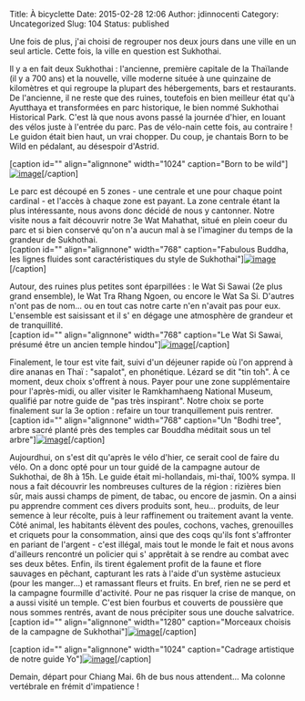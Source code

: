 Title: À bicyclette
Date: 2015-02-28 12:06
Author: jdinnocenti
Category: Uncategorized
Slug: 104
Status: published

Une fois de plus, j'ai choisi de regrouper nos deux jours dans une ville
en un seul article. Cette fois, la ville en question est Sukhothai.

Il y a en fait deux Sukhothai : l'ancienne, première capitale de la
Thaïlande (il y a 700 ans) et la nouvelle, ville moderne située à une
quinzaine de kilomètres et qui regroupe la plupart des hébergements,
bars et restaurants. De l'ancienne, il ne reste que des ruines,
toutefois en bien meilleur état qu'à Ayutthaya et transformées en parc
historique, le bien nommé Sukhothai Historical Park. C'est là que nous
avons passé la journée d'hier, en louant des vélos juste à l'entrée du
parc. Pas de vélo-nain cette fois, au contraire ! Le guidon était bien
haut, un vrai chopper. Du coup, je chantais Born to be Wild en pédalant,
au désespoir d'Astrid.

<!--more-->

[caption id="" align="alignnone" width="1024" caption="Born to be
wild"][![image](https://astridetjdenasie.files.wordpress.com/2015/02/wpid-sam_3224.jpg?w=1024 "JD Sukhothai")](https://astridetjdenasie.files.wordpress.com/2015/02/wpid-sam_3224.jpg)[/caption]

Le parc est découpé en 5 zones - une centrale et une pour chaque point
cardinal - et l'accès à chaque zone est payant. La zone centrale étant
la plus intéressante, nous avons donc décidé de nous y cantonner. Notre
visite nous a fait découvrir notre 3e Wat Mahathat, situé en plein coeur
du parc et si bien conservé qu'on n'a aucun mal à se l'imaginer du temps
de la grandeur de Sukhothai.  
[caption id="" align="alignnone" width="768" caption="Fabulous Buddha,
les lignes fluides sont caractéristiques du style de
Sukhothai"][![image](https://astridetjdenasie.files.wordpress.com/2015/02/wpid-sam_3269.jpg?w=768 "Fabulous Buddha")](https://astridetjdenasie.files.wordpress.com/2015/02/wpid-sam_3269.jpg)[/caption]

Autour, des ruines plus petites sont éparpillées : le Wat Si Sawai (2e
plus grand ensemble), le Wat Tra Rhang Ngoen, ou encore le Wat Sa Si.
D'autres n'ont pas de nom... ou en tout cas notre carte n'en n'avait pas
pour eux. L'ensemble est saisissant et il s' en dégage une atmosphère de
grandeur et de tranquillité.  
[caption id="" align="alignnone" width="768" caption="Le Wat Si Sawai,
présumé être un ancien temple
hindou"][![image](https://astridetjdenasie.files.wordpress.com/2015/02/wpid-sam_3231.jpg?w=768 "Wat Si Sawai")](https://astridetjdenasie.files.wordpress.com/2015/02/wpid-sam_3231.jpg)[/caption]

Finalement, le tour est vite fait, suivi d'un déjeuner rapide où l'on
apprend à dire ananas en Thaï : "sapalot", en phonétique. Lézard se dit
"tin toh". À ce moment, deux choix s'offrent à nous. Payer pour une zone
supplémentaire pour l'après-midi, ou aller visiter le Ramkhamhaeng
National Museum, qualifié par notre guide de "pas très inspirant". Notre
choix se porte finalement sur la 3e option : refaire un tour
tranquillement puis rentrer.  
[caption id="" align="alignnone" width="768" caption="Un "Bodhi tree",
arbre sacré planté près des temples car Bouddha méditait sous un tel
arbre"][![image](https://astridetjdenasie.files.wordpress.com/2015/02/wpid-sam_3239.jpg?w=768 "Bodhi Tree")](https://astridetjdenasie.files.wordpress.com/2015/02/wpid-sam_3239.jpg)[/caption]

Aujourdhui, on s'est dit qu'après le vélo d'hier, ce serait cool de
faire du vélo. On a donc opté pour un tour guidé de la campagne autour
de Sukhothai, de 8h à 15h. Le guide était mi-hollandais, mi-thaï, 100%
sympa. Il nous a fait découvrir les nombreuses cultures de la région :
rizières bien sûr, mais aussi champs de piment, de tabac, ou encore de
jasmin. On a ainsi pu apprendre comment ces divers produits sont, heu...
produits, de leur semence à leur récolte, puis à leur raffinement ou
traitement avant la vente. Côté animal, les habitants élèvent des
poules, cochons, vaches, grenouilles et criquets pour la consommation,
ainsi que des coqs qu'ils font s'affronter en pariant de l'argent -
c'est illégal, mais tout le monde le fait et nous avons d'ailleurs
rencontré un policier qui s' apprêtait à se rendre au combat avec ses
deux bêtes. Enfin, ils tirent également profit de la faune et flore
sauvages en pêchant, capturant les rats à l'aide d'un système astucieux
(pour les manger...) et ramassant fleurs et fruits. En bref, rien ne se
perd et la campagne fourmille d'activité. Pour ne pas risquer la crise
de manque, on a aussi visité un temple. C'est bien fourbus et couverts
de poussière que nous sommes rentrés, avant de nous précipiter sous une
douche salvatrice.  
[caption id="" align="alignnone" width="1280" caption="Morceaux choisis
de la campagne de
Sukhothai"][![image](https://astridetjdenasie.files.wordpress.com/2015/02/wpid-2015-02-28_18-01-10.jpg?w=1280 "Campagne Sukhothai")](https://astridetjdenasie.files.wordpress.com/2015/02/wpid-2015-02-28_18-01-10.jpg)[/caption]

[caption id="" align="alignnone" width="1024" caption="Cadrage
artistique de notre guide
Yo"][![image](https://astridetjdenasie.files.wordpress.com/2015/02/wpid-sam_3320.jpg?w=1024 "Nous et du riz")](https://astridetjdenasie.files.wordpress.com/2015/02/wpid-sam_3320.jpg)[/caption]

Demain, départ pour Chiang Mai. 6h de bus nous attendent... Ma colonne
vertébrale en frémit d'impatience !


